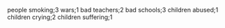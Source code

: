 people smoking;3
wars;1
bad teachers;2
bad schools;3
children abused;1
children crying;2
children suffering;1
